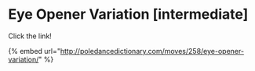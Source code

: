 # Eye Opener Variation \[intermediate]

Click the link!

{% embed url="http://poledancedictionary.com/moves/258/eye-opener-variation/" %}
